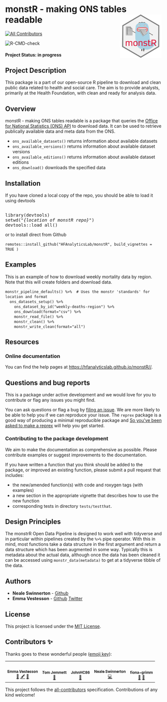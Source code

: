 # monstR - making ONS tables readable  <a><img src='man/figures/monstR_2.png' align="right" height="139" /></a>
<!-- ALL-CONTRIBUTORS-BADGE:START - Do not remove or modify this section -->
[![All Contributors](https://img.shields.io/badge/all_contributors-5-orange.svg?style=flat-square)](#contributors-)
<!-- ALL-CONTRIBUTORS-BADGE:END -->

![R-CMD-check](https://github.com/HFAnalyticsLab/Open_data_pipelines/workflows/R-CMD-check/badge.svg)

#### Project Status: in progress
## Project Description

This package is a part of our open-source R pipeline to download and clean public data related to health and social care. The aim is to provide analysts, primarily at the Health Foundation, with clean and ready for analysis data. 

## Overview

monstR - making ONS tables readable is a package that queries the [Office for National Statistics (ONS) API](https://developer.ons.gov.uk/office-for-national-statistics-api/reference) to download data. It can be used to retrieve publically available data and meta data from the ONS.

- `ons_available_datasets()` returns information about available datasets
- `ons_available_versions()` returns information about available dataset versions
- `ons_available_editions()` returns information about available dataset editions
- `ons_download()` downloads the specified data


## Installation


If you have cloned a local copy of the repo, you should be able to load it using devtools

<pre>
<!-- use a pre to allow italics, urrgh -->
library(devtools)
setwd("<i>{location of monstR repo}</i>")
devtools::load_all()
</pre>

or to install direct from Github
```
remotes::install_github("HFAnalyticsLab/monstR", build_vignettes = TRUE )
```

## Examples

This is an example of how to download weekly mortality data by region. Note that this will create folders and download data. 

```
monstr_pipeline_defaults() %>%  # Uses the monstr 'standards' for location and format
  ons_datasets_setup() %>% 
	ons_dataset_by_id("weekly-deaths-region") %>%
	ons_download(format="csv") %>%
	monstr_read_file() %>%  
	monstr_clean() %>%
	monstr_write_clean(format="all")

```

## Resources

### Online documentation

You can find the help pages at <https://hfanalyticslab.github.io/monstR//>.

## Questions and bug reports

This is a package under active development and we would love for you to contribute or flag any issues you might find. 

You can ask questions or flag a bug by [filing an issue](https://github.com/HFAnalyticsLab/monstR/issues). We are more likely to be able to help you if we can reproduce your issue. The `reprex` package is a good way of producing a minimal reproducible package and [So you've been asked to make a reprex](https://www.jessemaegan.com/post/so-you-ve-been-asked-to-make-a-reprex/) will help you get started. 

### Contributing to the package development

We aim to make the documentation as comprehensive as possible. Please contribute examples or suggest improvements to the
documentation.

If you have written a function that you think should be added to the package, or improved an existing function, please submit a pull request that includes:

  - the new/amended function(s) with code and roxygen tags (with examples)
  - a new section in the appropriate vignette that describes how to use
    the new function
  - corresponding tests in directory `tests/testthat`.

## Design Principles

The monstrR Open Data Pipeline is designed to work well with tidyverse and in particular within pipelines created by the `%>%` pipe operator. With this in mind, most functions take a data structure in the first argument and return a data structure which has been augmented in some way. Typically this is metadata about the actual data, although once the data has been cleaned it can be accessed using `monstr_data(metadata)` to get at a tidyverse tibble of the data.


## Authors
* **Neale Swinnerton** -  [Github](https://github.com/sw1nn)
* **Emma Vestesson** -  [Github](https://github.com/emmavestesson) [Twitter](https://twitter.com/Gummifot)

## License

This project is licensed under the [MIT License](https://github.com/HFAnalyticsLab/monstR/blob/master/LICENSE).

## Contributors ✨

Thanks goes to these wonderful people ([emoji key](https://allcontributors.org/docs/en/emoji-key)):

<!-- ALL-CONTRIBUTORS-LIST:START - Do not remove or modify this section -->
<!-- prettier-ignore-start -->
<!-- markdownlint-disable -->
<table>
  <tr>
    <td align="center"><a href="https://emmavestesson.netlify.com/"><img src="https://avatars2.githubusercontent.com/u/31949401?v=4" width="100px;" alt=""/><br /><sub><b>Emma Vestesson</b></sub></a><br /><a href="#ideas-emmavestesson" title="Ideas, Planning, & Feedback">🤔</a> <a href="#content-emmavestesson" title="Content">🖋</a> <a href="https://github.com/HFAnalyticsLab/monstR/commits?author=emmavestesson" title="Documentation">📖</a></td>
    <td align="center"><a href="https://www.strategyunitwm.nhs.uk/"><img src="https://avatars1.githubusercontent.com/u/12023696?v=4" width="100px;" alt=""/><br /><sub><b>Tom Jemmett</b></sub></a><br /><a href="https://github.com/HFAnalyticsLab/monstR/issues?q=author%3Atomjemmett" title="Bug reports">🐛</a></td>
    <td align="center"><a href="https://github.com/JohnHC86"><img src="https://avatars1.githubusercontent.com/u/12610020?v=4" width="100px;" alt=""/><br /><sub><b>JohnHC86</b></sub></a><br /><a href="https://github.com/HFAnalyticsLab/monstR/issues?q=author%3AJohnHC86" title="Bug reports">🐛</a></td>
    <td align="center"><a href="http://sw1nn.com"><img src="https://avatars1.githubusercontent.com/u/373335?v=4" width="100px;" alt=""/><br /><sub><b>Neale Swinnerton</b></sub></a><br /><a href="https://github.com/HFAnalyticsLab/monstR/commits?author=sw1nn" title="Code">💻</a></td>
    <td align="center"><a href="https://github.com/fiona-grimm"><img src="https://avatars1.githubusercontent.com/u/31844347?v=4" width="100px;" alt=""/><br /><sub><b>fiona-grimm</b></sub></a><br /><a href="#ideas-fiona-grimm" title="Ideas, Planning, & Feedback">🤔</a> <a href="#design-fiona-grimm" title="Design">🎨</a></td>
  </tr>
</table>

<!-- markdownlint-enable -->
<!-- prettier-ignore-end -->
<!-- ALL-CONTRIBUTORS-LIST:END -->

This project follows the [all-contributors](https://github.com/all-contributors/all-contributors) specification. Contributions of any kind welcome!
